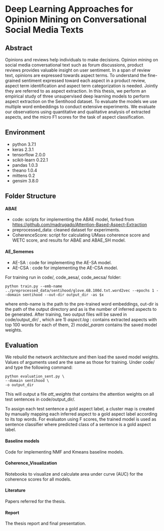 # Deep Learning Approaches for Opinion Mining on Conversational Social Media Texts

## Abstract
Opinions and reviews help individuals to make decisions. Opinion mining on social media conversational text such as forum discussions, product reviews provides valuable insight on user sentiment. In a span of review text, opinions are expressed towards aspect terms. To understand the fine-grained sentiment expressed toward each aspect in a product review, aspect term identification and aspect term categorization is needed. Jointly they are referred to as aspect extraction. In this thesis, we perform an empirical study of three unsupervised deep learning models to perform aspect extraction on the Sentihood dataset. To evaluate the models we use multiple word embeddings to conduct extensive experiments. We evaluate our observations using quantitative and qualitative analysis of extracted aspects, and the micro F1 scores for the task of aspect classification.

## Environment
- python 3.7.1 
- keras 2.3.1
- tensorflow 2.0.0
- scikit-learn 0.22.1
- pandas 1.0.3
- theano 1.0.4
- mittens 0.2
- gensim 3.8.0


## Folder Structure

#### ABAE
- code: scripts for implementing the ABAE model, forked from  https://github.com/madrugado/Attention-Based-Aspect-Extraction
- preprocessed_data: cleaned dataset for experiments.
- CoherenceScore: script for calculating UMass coherence score and WETC score, and results for ABAE and ABAE_SH model.

#### AE_Sememes
- AE-SA : code for implementing the AE-SA model.
- AE-CSA : code for implementing the AE-CSA model.

For training run in code/, code_aesa/, code_aecsa/ folder:

```python train.py --emb-name ../preprocessed_data/sentihood/glove.6B.100d.txt.word2vec --epochs 1 --domain sentihood --out-dir output_dir -as $x```

where emb-name is the path to the pre-trained word embeddings, out-dir is the path of the output directory and as is the number of inferred aspects to be generated. After training, two output files will be saved in code/output_dir/ , which are 1) *aspect.log* : contains extracted aspects with top 100 words for each of them, 2) *model_param* contains the saved model weights.

## Evaluation
We rebuild the network architecture and then load the saved model weights. Values of arguments used are the same as those for training.
Under code/ and type the following command:
```
python evaluation_sent.py \
--domain sentihood \
-o output_dir 
```

This will output a file *att_weights* that contains the attention weights on all test sentences in code/output_dir/.

To assign each test sentence a gold aspect label, a cluster map is created by manually mapping each inferred aspect to a gold aspect label according to its top words. For evaluaton using F scores, the trained model is used as sentence classifier where predicted class of a sentence is a gold aspect label.

#### Baseline models
Code for implementing NMF and Kmeans baseline models.

#### Coherence_Visualization
Notebooks to visualize and calculate area under curve (AUC) for the coherence scores for all models.

#### Literature
Papers referred for the thesis.

#### Report
The thesis report and final presentation.

